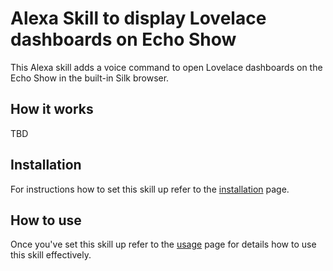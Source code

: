 # Alexa Skill to display Lovelace dashboards on Echo Show

This Alexa skill adds a voice command to open Lovelace dashboards on the Echo Show in the built-in Silk browser.

## How it works

TBD

## Installation

For instructions how to set this skill up refer to the [installation](INSTALLATION.md) page.

## How to use

Once you've set this skill up refer to the [usage](USAGE.md) page for details how to use this skill effectively.
